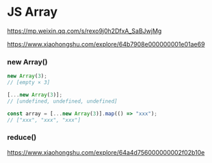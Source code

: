 # JS Array

https://mp.weixin.qq.com/s/rexo9j0h2DfxA_SaBJwjMg

https://www.xiaohongshu.com/explore/64b7908e000000001e01ae69

### new Array()

```js
new Array(3);
// [empty × 3]

[...new Array(3)];
// [undefined, undefined, undefined]

const array = [...new Array(3)].map(() => "xxx");
// ["xxx", "xxx", "xxx"]
```

### reduce()

https://www.xiaohongshu.com/explore/64a4d756000000002f02b10e
